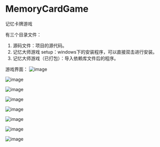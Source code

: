 # MemoryCardGame
记忆卡牌游戏

有三个目录文件：
1. 源码文件：项目的源代码。
2. 记忆大师游戏 setup：windows下的安装程序，可以直接双击进行安装。
3. 记忆大师游戏（已打包）：导入依赖库文件后的程序。

游戏界面：
![image](https://user-images.githubusercontent.com/44105723/215795438-c541dd47-a782-4a18-b7f8-d22d9670f692.png)

![image](https://user-images.githubusercontent.com/44105723/215795569-87064777-8b83-4e1a-a0d3-0e24e596d6f3.png)

![image](https://user-images.githubusercontent.com/44105723/215795632-c3447598-6ac4-40a4-a95f-05cddb1ea814.png)

![image](https://user-images.githubusercontent.com/44105723/215795686-9659971a-f6a3-4315-a36d-7799a0b79e20.png)

![image](https://user-images.githubusercontent.com/44105723/215796045-f08e7ecb-65b8-4b8d-8745-f3aa343edd24.png)

![image](https://user-images.githubusercontent.com/44105723/215796107-fc0f7db0-7eb2-4af7-a4f8-c3fb1890df0e.png)

![image](https://user-images.githubusercontent.com/44105723/215796182-92c4950f-b4cb-41ff-acb2-3dda7f48ed7a.png)

![image](https://user-images.githubusercontent.com/44105723/215796988-be04b660-b362-47f3-ac71-2cb7a79667bc.png)
